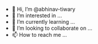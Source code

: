 - 👋 Hi, I’m @abhinav-tiwary
- 👀 I’m interested in ...
- 🌱 I’m currently learning ...
- 💞️ I’m looking to collaborate on ...
- 📫 How to reach me ...

<!---
abhinav-tiwary/abhinav-tiwary is a ✨ special ✨ repository because its `README.md` (this file) appears on your GitHub profile.
You can click the Preview link to take a look at your changes.
--->

